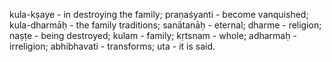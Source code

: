 kula-kṣaye - in destroying the family; praṇaśyanti - become vanquished; kula-dharmāḥ - the family traditions; sanātanāḥ - eternal; dharme - religion; naṣṭe - being destroyed; kulam - family; kṛtsnam - whole; adharmaḥ - irreligion; abhibhavati - transforms; uta - it is said.
